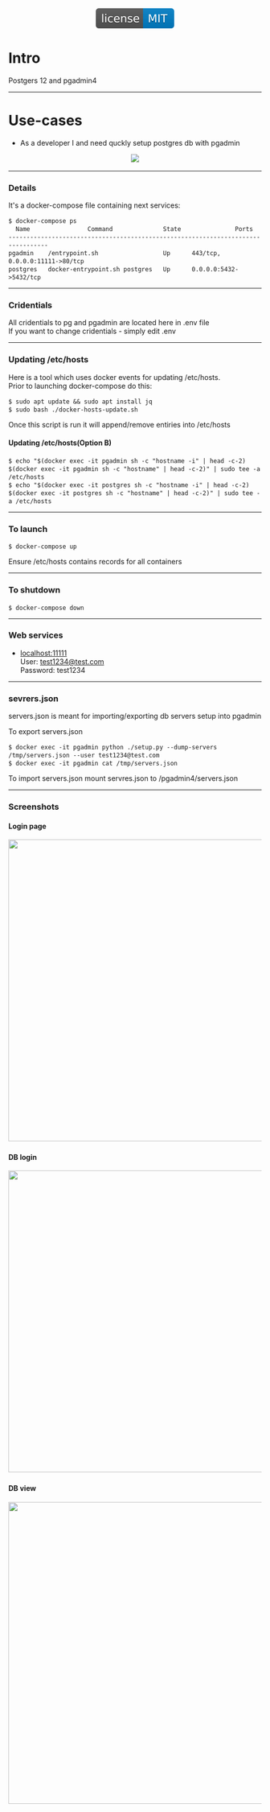 <div align="center">
    <img src="images/license-MIT-blue.svg">
</div>

# Intro
Postgers 12 and pgadmin4

---


# Use-cases
- As a developer I and need quckly setup postgres db with pgadmin

<div align="center">
    <img src="images/use_cases.png">
</div>

---


### Details
It's a docker-compose file containing next services:
```
$ docker-compose ps
  Name                Command              State               Ports             
---------------------------------------------------------------------------------
pgadmin    /entrypoint.sh                  Up      443/tcp, 0.0.0.0:11111->80/tcp
postgres   docker-entrypoint.sh postgres   Up      0.0.0.0:5432->5432/tcp 
```

---


### Cridentials
All cridentials to pg and pgadmin are located here in .env file\
If you want to change cridentials - simply edit .env

---


### Updating /etc/hosts
Here is a tool which uses docker events for updating /etc/hosts.\
Prior to launching docker-compose do this:
```
$ sudo apt update && sudo apt install jq
$ sudo bash ./docker-hosts-update.sh
```
Once this script is run it will append/remove entiries into /etc/hosts



#### Updating /etc/hosts(Option B)
```
$ echo "$(docker exec -it pgadmin sh -c "hostname -i" | head -c-2) $(docker exec -it pgadmin sh -c "hostname" | head -c-2)" | sudo tee -a /etc/hosts
$ echo "$(docker exec -it postgres sh -c "hostname -i" | head -c-2) $(docker exec -it postgres sh -c "hostname" | head -c-2)" | sudo tee -a /etc/hosts
```

---


### To launch
```
$ docker-compose up
```
Ensure /etc/hosts contains records for all containers

---


### To shutdown
```
$ docker-compose down
```

---


### Web services
- [localhost:11111](http://localhost:11111)\
    User: test1234@test.com\
    Password: test1234

---


### sevrers.json
servers.json is meant for importing/exporting db servers setup into pgadmin

To export servers.json
```
$ docker exec -it pgadmin python ./setup.py --dump-servers /tmp/servers.json --user test1234@test.com
$ docker exec -it pgadmin cat /tmp/servers.json
``` 

To import servers.json mount servres.json to /pgadmin4/servers.json

---


### Screenshots

#### Login page
<div align="center">
    <img width="900" height="600" src="images/pic1.png">
</div>




#### DB login
<div align="center">
    <img width="900" height="600" src="images/pic2.png">
</div>




#### DB view
<div align="center">
    <img width="900" height="600" src="images/pic3.png">
</div>

